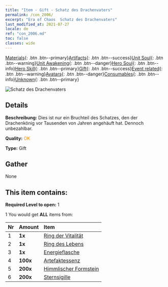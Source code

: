 ```yaml
---
title: "Item - Gift - Schatz des Drachenvaters"
permalink: /con_2006/
excerpt: "Era of Chaos  Schatz des Drachenvaters"
last_modified_at: 2021-07-27
locale: de
ref: "con_2006.md"
toc: false
classes: wide
---
```

 [Materials](/ItemsDE/){: .btn .btn--primary}[Artifacts](/ItemsDE/Artifacts/){: .btn .btn--success}[Unit Soul](/ItemsDE/UnitSoul/){: .btn .btn--warning}[Unit Awakening](/ItemsDE/UnitAwakening/){: .btn .btn--danger}[Hero Soul](/ItemsDE/HeroSoul/){: .btn .btn--info}[Hero Skill](/ItemsDE/HeroSkill/){: .btn .btn--primary}[Gift](/ItemsDE/Gift/){: .btn .btn--success}[Event related](/ItemsDE/Events/){: .btn .btn--warning}[Avatars](/ItemsDE/Avatars/){: .btn .btn--danger}[Consumables](/ItemsDE/Consumables/){: .btn .btn--info}[Unknown](/ItemsDE/Unknown/){: .btn .btn--primary}

 ![Schatz des Drachenvaters](/images/t/BloodoftheDragon_1.png)

## Details
 **Beschreibung:** Dies ist nur ein Bruchteil des Schatzes, den der Drachenkönig vor Tausenden von Jahren angehäuft hat. Dennoch unbezahlbar.

 **Quality:** <span style="color: #FF8C00">OK</span>

 **Type:** Gift

## Gather

  None

## This item contains:

 **Required Level to open:** 1

 1 You would get **ALL** items  from:

  | Nr | Amount |     Item    |
  |:---|:-------|:------------|
  | 1 |  **1x** | [Ring der Vitalität](/ItemsDE/art_106/) |  | 
  | 2 |  **1x** | [Ring des Lebens](/ItemsDE/art_107/) |  | 
  | 3 |  **1x** | [Energieflasche](/ItemsDE/art_108/) |  | 
  | 4 |  **100x** | [Artefaktessenz](/ItemsDE/con_761/) |  | 
  | 5 |  **200x** | [Himmlischer Formstein](/ItemsDE/art_188/) |  | 
  | 6 |  **200x** | [Sternsigille](/ItemsDE/con_876/) |  | 
